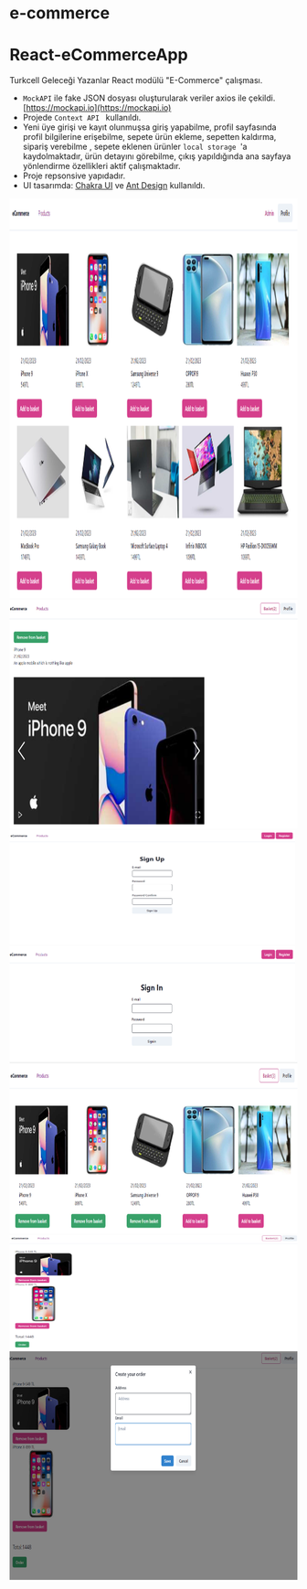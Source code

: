 # e-commerce
# React-eCommerceApp
Turkcell Geleceği Yazanlar React modülü "E-Commerce" çalışması.
* ```MockAPI``` ile fake JSON dosyası oluşturularak veriler axios ile çekildi. [https://mockapi.io](https://mockapi.io)
* Projede ```Context API ``` kullanıldı.
* Yeni üye girişi ve kayıt olunmuşsa giriş yapabilme, profil sayfasında profil bilgilerine erişebilme, sepete ürün ekleme, sepetten kaldırma, sipariş verebilme , sepete eklenen ürünler ```local storage ```'a kaydolmaktadır, ürün detayını görebilme,  çıkış yapıldığında ana sayfaya yönlendirme özellikleri aktif çalışmaktadır. 
* Proje repsonsive yapıdadır. 
* UI tasarımda: [Chakra UI](https://chakra-ui.com/) ve [Ant Design](https://ant.design/) kullanıldı.

<img src="client/public/assets/Anasayfa_.PNG" alt="Anasayfa_" width="900" height="700">
<img src="client/public/assets/urundetayi.PNG" alt="urundetayi" width="600" height="400">
<img src="client/public/assets/KayıtEkranı.PNG" alt="KayıtEkranı" width="500" height="200">
<img src="client/public/assets/loginEkrani.PNG" alt="loginEkrani" width="500" height="200">
<img src="client/public/assets/sepet.PNG" alt="sepet" width="700" height="300">
<img src="client/public/assets/siparis.PNG" alt="siparis" width="600" height="200">
<img src="client/public/assets/siparis2.PNG" alt="siparis2" width="700" height="400">
